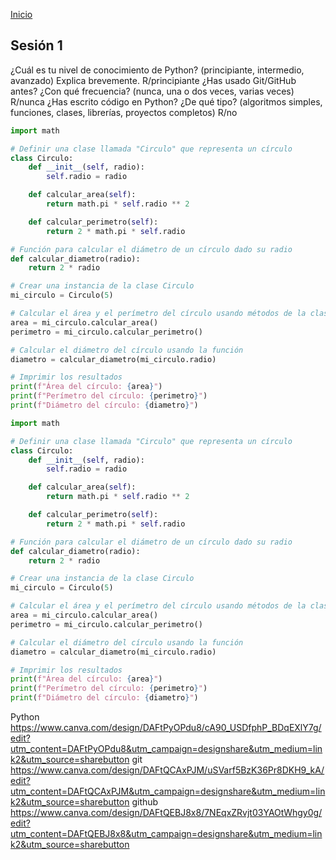 <!-- No borrar o modificar -->
[Inicio](./index.md)

## Sesión 1 


<!-- Su documentación aquí -->
¿Cuál es tu nivel de conocimiento de Python? (principiante, intermedio, avanzado) Explica brevemente.
R/principiante
¿Has usado Git/GitHub antes? ¿Con qué frecuencia? (nunca, una o dos veces, varias veces)
R/nunca
¿Has escrito código en Python? ¿De qué tipo? (algoritmos simples, funciones, clases, librerías, proyectos completos)
R/no
```python
import math

# Definir una clase llamada "Circulo" que representa un círculo
class Circulo:
    def __init__(self, radio):
        self.radio = radio

    def calcular_area(self):
        return math.pi * self.radio ** 2

    def calcular_perimetro(self):
        return 2 * math.pi * self.radio 

# Función para calcular el diámetro de un círculo dado su radio
def calcular_diametro(radio):
    return 2 * radio

# Crear una instancia de la clase Circulo
mi_circulo = Circulo(5)

# Calcular el área y el perímetro del círculo usando métodos de la clase
area = mi_circulo.calcular_area()
perimetro = mi_circulo.calcular_perimetro()

# Calcular el diámetro del círculo usando la función
diametro = calcular_diametro(mi_circulo.radio)

# Imprimir los resultados
print(f"Área del círculo: {area}")
print(f"Perímetro del círculo: {perimetro}")
print(f"Diámetro del círculo: {diametro}")

import math

# Definir una clase llamada "Circulo" que representa un círculo
class Circulo:
    def __init__(self, radio):
        self.radio = radio

    def calcular_area(self):
        return math.pi * self.radio ** 2

    def calcular_perimetro(self):
        return 2 * math.pi * self.radio

# Función para calcular el diámetro de un círculo dado su radio
def calcular_diametro(radio):
    return 2 * radio

# Crear una instancia de la clase Circulo
mi_circulo = Circulo(5)

# Calcular el área y el perímetro del círculo usando métodos de la clase
area = mi_circulo.calcular_area()
perimetro = mi_circulo.calcular_perimetro()

# Calcular el diámetro del círculo usando la función
diametro = calcular_diametro(mi_circulo.radio)

# Imprimir los resultados
print(f"Área del círculo: {area}")
print(f"Perímetro del círculo: {perimetro}")
print(f"Diámetro del círculo: {diametro}") 
```

Python
https://www.canva.com/design/DAFtPyOPdu8/cA90_USDfphP_BDqEXlY7g/edit?utm_content=DAFtPyOPdu8&utm_campaign=designshare&utm_medium=link2&utm_source=sharebutton
git
https://www.canva.com/design/DAFtQCAxPJM/uSVarf5BzK36Pr8DKH9_kA/edit?utm_content=DAFtQCAxPJM&utm_campaign=designshare&utm_medium=link2&utm_source=sharebutton
github 
https://www.canva.com/design/DAFtQEBJ8x8/7NEqxZRvjt03YAOtWhgy0g/edit?utm_content=DAFtQEBJ8x8&utm_campaign=designshare&utm_medium=link2&utm_source=sharebutton




